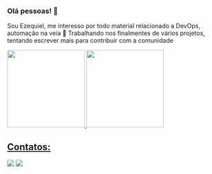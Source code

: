 ### Olá pessoas! 👋

Sou Ezequiel, me interesso por todo material relacionado a DevOps, automação na veia 🤘
Trabalhando nos finalmentes de vários projetos, tentando escrever mais para contribuir com a comunidade


<div>
<a href="https://github.com/elequiel">
<img height="180em" src="https://github-readme-stats.vercel.app/api/top-langs/?username=elequiel&layout=compact&langs_count=7&theme=dracula"/>
<img height="180em" src="https://github-readme-stats.vercel.app/api?username=elequiel&show_icons=true&theme=dracula&include_all_commits=true&count_private=true"/>
</div>

## Contatos:

<div>
<a href = "mailto:elequiel@hotmail.com"><img src="https://camo.githubusercontent.com/8d356e708d8154421c5aa6b5936cc18265ac2d778285d75d081a5e56284b6c10/68747470733a2f2f696d672e736869656c64732e696f2f62616467652f2d486f746d61696c2d3030373844343f7374796c653d666c61742d737175617265266c6f676f3d6d6963726f736f66742d6f75746c6f6f6b266c6f676f436f6c6f723d7768697465266c696e6b3d6d61696c746f3a6c75697a6361726c6f735f6162626f747440686f746d61696c2e636f6d" target="_blank"></a>
<a href="https://www.linkedin.com/in/zek-santos" target="_blank"><img src="https://img.shields.io/badge/-LinkedIn-%230077B5?style=for-the-badge&logo=linkedin&logoColor=white" target="_blank"></a>   
</div>
<!--
**elequiel/elequiel** is a ✨ _special_ ✨ repository because its `README.md` (this file) appears on your GitHub profile.

Here are some ideas to get you started:

- 🔭 I’m currently working on ...
- 🌱 I’m currently learning ...
- 👯 I’m looking to collaborate on ...
- 🤔 I’m looking for help with ...
- 💬 Ask me about ...
- 📫 How to reach me: ...
- 😄 Pronouns: ...
- ⚡ Fun fact: ...
-->
